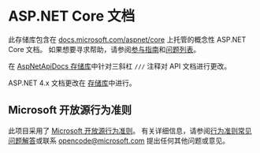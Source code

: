 # <a name="aspnet-core-docs"></a>ASP.NET Core 文档

此存储库包含在 [docs.microsoft.com/aspnet/core](https://docs.microsoft.com/aspnet/core) 上托管的概念性 ASP.NET Core 文档。 如果想要寻求帮助，请参阅[参与指南](CONTRIBUTING.md)和[问题列表](https://github.com/dotnet/AspNetCore.Docs/issues)。

在 [AspNetApiDocs 存储库](https://github.com/dotnet/AspNetApiDocs)中针对三斜杠 `///` 注释对 API 文档进行更改。

ASP.NET 4.x 文档更改在 [ 存储库](https://github.com/dotnet/AspNetDocs)中进行。

## <a name="microsoft-open-source-code-of-conduct"></a>Microsoft 开放源行为准则

此项目采用了 [Microsoft 开放源行为准则](https://opensource.microsoft.com/codeofconduct/)。
有关详细信息，请参阅[行为准则常见问题解答](https://opensource.microsoft.com/codeofconduct/faq/)或联系 [opencode@microsoft.com](mailto:opencode@microsoft.com) 提出任何其他问题或意见。